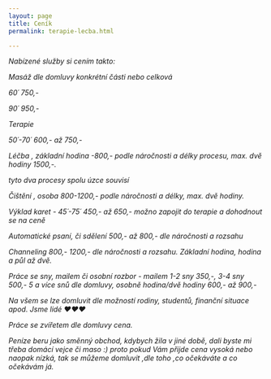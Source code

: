 ```yaml
---
layout: page
title: Ceník
permalink: terapie-lecba.html

---
```

_Nabízené služby si cením takto:_

_Masáž dle domluvy konkrétní části nebo celková_

_60´ 750,-_

_90´ 950,-_

_Terapie_

_50´-70´ 600,- až 750,-_

_Léčba , základní hodina -800,- podle náročnosti a délky procesu, max. dvě hodiny 1500,-._

_tyto dva procesy spolu úzce souvisí_

_Čištění , osoba 800-1200,- podle náročnosti a délky, max. dvě hodiny._

_Výklad karet - 45´-75´ 450,- až 650,- možno zapojit do terapie a dohodnout se na ceně_

_Automatické psaní, či sdělení 500,- až 800,- dle náročnosti a rozsahu_

_Channeling  800,- 1200,- dle náročnosti a rozsahu. Základní hodina, hodina a půl až dvě._

_Práce se sny, mailem či osobní rozbor - mailem 1-2 sny 350,-, 3-4 sny 500,- 5 a více snů dle domluvy, osobně hodina/dvě hodiny 600,- až 900,-_

_Na všem se lze domluvit dle možností rodiny, studentů, finanční situace apod. Jsme lidé ♥♥♥_

_Práce se zvířetem dle domluvy cena._

_Peníze beru jako směnný obchod, kdybych žila v jiné době, dali byste mi třeba domácí vejce či maso :) proto pokud Vám přijde cena vysoká nebo naopak nízká, tak se můžeme domluvit ,dle toho ,co očekáváte a co očekávám já._